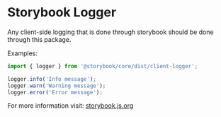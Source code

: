 # Storybook Logger

Any client-side logging that is done through storybook should be done through this package.

Examples:

```js
import { logger } from '@storybook/core/dist/client-logger';

logger.info('Info message');
logger.warn('Warning message');
logger.error('Error message');
```

For more information visit: [storybook.js.org](https://storybook.js.org)
